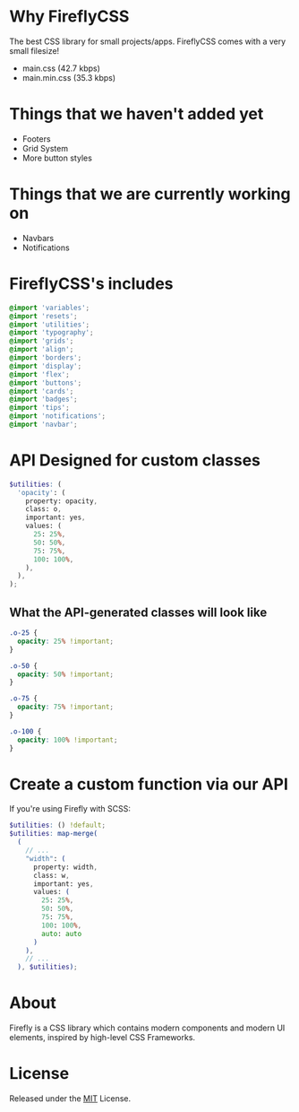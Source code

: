 # Why FireflyCSS
The best CSS library for small projects/apps. FireflyCSS comes with a very small filesize!

- main.css (42.7 kbps)
- main.min.css (35.3 kbps)

# Things that we haven't added yet

- Footers
- Grid System
- More button styles

# Things that we are currently working on

- Navbars
- Notifications

# FireflyCSS's includes

```scss
@import 'variables';
@import 'resets';
@import 'utilities';
@import 'typography';
@import 'grids';
@import 'align';
@import 'borders';
@import 'display';
@import 'flex';
@import 'buttons';
@import 'cards';
@import 'badges';
@import 'tips';
@import 'notifications';
@import 'navbar';
```

# API Designed for custom classes

```scss
$utilities: (
  'opacity': (
    property: opacity,
    class: o,
    important: yes,
    values: (
      25: 25%,
      50: 50%,
      75: 75%,
      100: 100%,
    ),
  ),
);
```

## What the API-generated classes will look like

```scss
.o-25 {
  opacity: 25% !important;
}

.o-50 {
  opacity: 50% !important;
}

.o-75 {
  opacity: 75% !important;
}

.o-100 {
  opacity: 100% !important;
}
```

# Create a custom function via our API

If you're using Firefly with SCSS:

```scss
$utilities: () !default;
$utilities: map-merge(
  (
    // ...
    "width": (
      property: width,
      class: w,
      important: yes,
      values: (
        25: 25%,
        50: 50%,
        75: 75%,
        100: 100%,
        auto: auto
      )
    ),
    // ...
  ), $utilities);
```

# About
Firefly is a CSS library which contains modern components and modern UI elements, inspired by high-level CSS Frameworks.

# License
Released under the [MIT](https://mit-license.org/) License.
